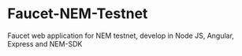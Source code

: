 # Faucet-NEM-Testnet
Faucet web application for NEM testnet, develop in Node JS, Angular, Express and NEM-SDK
